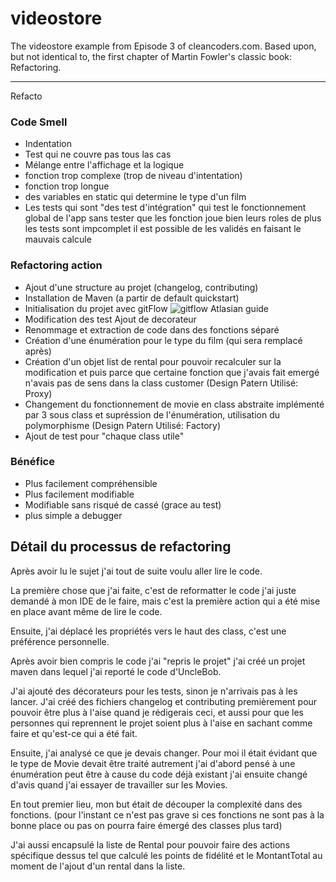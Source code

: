 videostore
==========

The videostore example from Episode 3 of cleancoders.com.
Based upon, but not identical to, the first chapter of Martin Fowler's classic book: Refactoring.

---
Refacto


### Code Smell
- Indentation
- Test qui ne couvre pas tous las cas
- Mélange entre l'affichage et la logique
- fonction trop complexe (trop de niveau d'intentation)
- fonction trop longue
- des variables en static qui determine le type d'un film
- Les tests qui sont "des test d'intégration" qui test le fonctionnement global de l'app sans tester que les fonction joue bien leurs roles de plus les tests sont impcomplet il est possible de les validés en faisant le mauvais calcule

### Refactoring action

- Ajout d'une structure au projet (changelog, contributing)
- Installation de Maven (a partir de default quickstart)
- Initialisation du projet avec gitFlow ![gitflow Atlasian guide](https://www.atlassian.com/git/tutorials/comparing-workflows/gitflow-workflow)
- Modification des test Ajout de decorateur
- Renommage et extraction de code dans des fonctions séparé
- Création d'une énumération pour le type du film (qui sera remplacé après)
- Création d'un objet list de rental pour pouvoir recalculer sur la modification et puis parce que certaine fonction que j'avais fait emergé n'avais pas de sens dans la class customer (Design Patern Utilisé: Proxy)
- Changement du fonctionnement de movie en class abstraite implémenté par 3 sous class et supréssion de l'énumération, utilisation du polymorphisme (Design Patern Utilisé: Factory)
- Ajout de test pour "chaque class utile"

### Bénéfice

- Plus facilement compréhensible
- Plus facilement modifiable
- Modifiable sans risqué de cassé (grace au test)
- plus simple a debugger

## Détail du processus de refactoring

Après avoir lu le sujet j'ai tout de suite voulu aller lire le code.

La première chose que j'ai faite, c'est de reformatter le code j'ai juste demandé à mon IDE de le faire, mais c'est la première action qui a été mise en place avant même de lire le code.

Ensuite, j'ai déplacé les propriétés vers le haut des class, c'est une préférence personnelle.

Après avoir bien compris le code j'ai "repris le projet" j'ai créé un projet maven dans lequel j'ai reporté le code d'UncleBob.
 
J'ai ajouté des décorateurs pour les tests, sinon je n'arrivais pas à les lancer. J'ai créé des fichiers changelog et contributing premièrement pour pouvoir être plus à l'aise quand je rédigerais ceci, et aussi pour que les personnes qui reprennent le projet soient plus à l'aise en sachant comme faire et qu'est-ce qui a été fait.

Ensuite, j'ai analysé ce que je devais changer. Pour moi il était évidant que le type de Movie devait être traité autrement j'ai d'abord pensé à une énumération peut être à cause du code déjà existant j'ai ensuite changé d'avis quand j'ai essayer de travailler sur les Movies.

En tout premier lieu, mon but était de découper la complexité dans des fonctions. (pour l'instant ce n'est pas grave si ces fonctions ne sont pas à la bonne place ou pas on pourra faire émergé des classes plus tard)

J'ai aussi encapsulé la liste de Rental pour pouvoir faire des actions spécifique dessus tel que calculé les points de fidélité et le MontantTotal au moment de l'ajout d'un rental dans la liste.